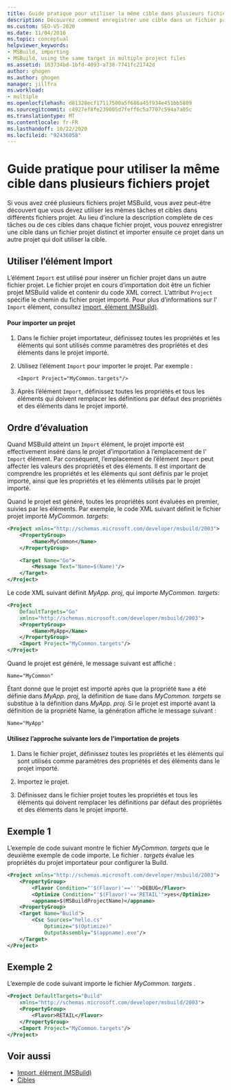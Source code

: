 ```yaml
---
title: Guide pratique pour utiliser la même cible dans plusieurs fichiers projet | Microsoft Docs
description: Découvrez comment enregistrer une cible dans un fichier projet MSBuild et l’importer dans un autre projet qui doit utiliser la cible.
ms.custom: SEO-VS-2020
ms.date: 11/04/2016
ms.topic: conceptual
helpviewer_keywords:
- MSBuild, importing
- MSBuild, using the same target in multiple project files
ms.assetid: 163734bd-1bfd-4093-a730-7741fc21742d
author: ghogen
ms.author: ghogen
manager: jillfra
ms.workload:
- multiple
ms.openlocfilehash: d81328ecf17117500a5f686a45f934e451bb5809
ms.sourcegitcommit: c4927ef8fe239005d7feff6c5a7707c594a7a05c
ms.translationtype: MT
ms.contentlocale: fr-FR
ms.lasthandoff: 10/22/2020
ms.locfileid: "92436058"
---
```

# <a name="how-to-use-the-same-target-in-multiple-project-files"></a>Guide pratique pour utiliser la même cible dans plusieurs fichiers projet

Si vous avez créé plusieurs fichiers projet MSBuild, vous avez peut-être découvert que vous devez utiliser les mêmes tâches et cibles dans différents fichiers projet. Au lieu d’inclure la description complète de ces tâches ou de ces cibles dans chaque fichier projet, vous pouvez enregistrer une cible dans un fichier projet distinct et importer ensuite ce projet dans un autre projet qui doit utiliser la cible.

## <a name="use-the-import-element"></a>Utiliser l’élément Import

L’élément `Import` est utilisé pour insérer un fichier projet dans un autre fichier projet. Le fichier projet en cours d’importation doit être un fichier projet MSBuild valide et contenir du code XML correct. L’attribut `Project` spécifie le chemin du fichier projet importé. Pour plus d’informations sur l' `Import` élément, consultez [import, élément (MSBuild)](../msbuild/import-element-msbuild.md).

#### <a name="to-import-a-project"></a>Pour importer un projet

1. Dans le fichier projet importateur, définissez toutes les propriétés et les éléments qui sont utilisés comme paramètres des propriétés et des éléments dans le projet importé.

2. Utilisez l’élément `Import` pour importer le projet. Par exemple :

     `<Import Project="MyCommon.targets"/>`

3. Après l’élément `Import`, définissez toutes les propriétés et tous les éléments qui doivent remplacer les définitions par défaut des propriétés et des éléments dans le projet importé.

## <a name="order-of-evaluation"></a>Ordre d’évaluation

 Quand MSBuild atteint un `Import` élément, le projet importé est effectivement inséré dans le projet d’importation à l’emplacement de l' `Import` élément. Par conséquent, l’emplacement de l’élément `Import` peut affecter les valeurs des propriétés et des éléments. Il est important de comprendre les propriétés et les éléments qui sont définis par le projet importé, ainsi que les propriétés et les éléments utilisés par le projet importé.

 Quand le projet est généré, toutes les propriétés sont évaluées en premier, suivies par les éléments. Par exemple, le code XML suivant définit le fichier projet importé *MyCommon. targets*:

```xml
<Project xmlns="http://schemas.microsoft.com/developer/msbuild/2003">
    <PropertyGroup>
        <Name>MyCommon</Name>
    </PropertyGroup>

    <Target Name="Go">
        <Message Text="Name=$(Name)"/>
    </Target>
</Project>
```

 Le code XML suivant définit *MyApp. proj*, qui importe *MyCommon. targets*:

```xml
<Project
    DefaultTargets="Go"
    xmlns="http://schemas.microsoft.com/developer/msbuild/2003">
    <PropertyGroup>
        <Name>MyApp</Name>
    </PropertyGroup>
    <Import Project="MyCommon.targets"/>
</Project>
```

 Quand le projet est généré, le message suivant est affiché :

 `Name="MyCommon"`

 Étant donné que le projet est importé après que la propriété `Name` a été définie dans *MyApp. proj*, la définition de `Name` dans *MyCommon. targets* se substitue à la définition dans *MyApp. proj*. Si le projet est importé avant la définition de la propriété Name, la génération affiche le message suivant :

 `Name="MyApp"`

#### <a name="use-the-following-approach-when-importing-projects"></a>Utilisez l’approche suivante lors de l’importation de projets

1. Dans le fichier projet, définissez toutes les propriétés et les éléments qui sont utilisés comme paramètres des propriétés et des éléments dans le projet importé.

2. Importez le projet.

3. Définissez dans le fichier projet toutes les propriétés et tous les éléments qui doivent remplacer les définitions par défaut des propriétés et des éléments dans le projet importé.

## <a name="example-1"></a>Exemple 1

 L’exemple de code suivant montre le fichier *MyCommon. targets* que le deuxième exemple de code importe. Le fichier *. targets* évalue les propriétés du projet importateur pour configurer la Build.

```xml
<Project xmlns="http://schemas.microsoft.com/developer/msbuild/2003">
    <PropertyGroup>
        <Flavor Condition="'$(Flavor)'==''">DEBUG</Flavor>
        <Optimize Condition="'$(Flavor)'=='RETAIL'">yes</Optimize>
        <appname>$(MSBuildProjectName)</appname>
    <PropertyGroup>
    <Target Name="Build">
        <Csc Sources="hello.cs"
            Optimize="$(Optimize)"
            OutputAssembly="$(appname).exe"/>
    </Target>
</Project>
```

## <a name="example-2"></a>Exemple 2

 L’exemple de code suivant importe le fichier *MyCommon. targets* .

```xml
<Project DefaultTargets="Build"
    xmlns="http://schemas.microsoft.com/developer/msbuild/2003">
    <PropertyGroup>
        <Flavor>RETAIL</Flavor>
    </PropertyGroup>
    <Import Project="MyCommon.targets"/>
</Project>
```

## <a name="see-also"></a>Voir aussi

- [Import, élément (MSBuild)](../msbuild/import-element-msbuild.md)
- [Cibles](../msbuild/msbuild-targets.md)
